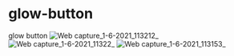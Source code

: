 # glow-button
glow button
![Web capture_1-6-2021_113212_](https://user-images.githubusercontent.com/74392722/132742338-89e892e9-6be8-47cf-9b88-c066662f22eb.jpeg)
![Web capture_1-6-2021_11322_](https://user-images.githubusercontent.com/74392722/132742342-5f83eb3c-efb5-4cc5-9659-b6b5d8ba033a.jpeg)
![Web capture_1-6-2021_113153_](https://user-images.githubusercontent.com/74392722/132742343-13e9ebca-c36a-4e9e-88c7-9f7983a97847.jpeg)
